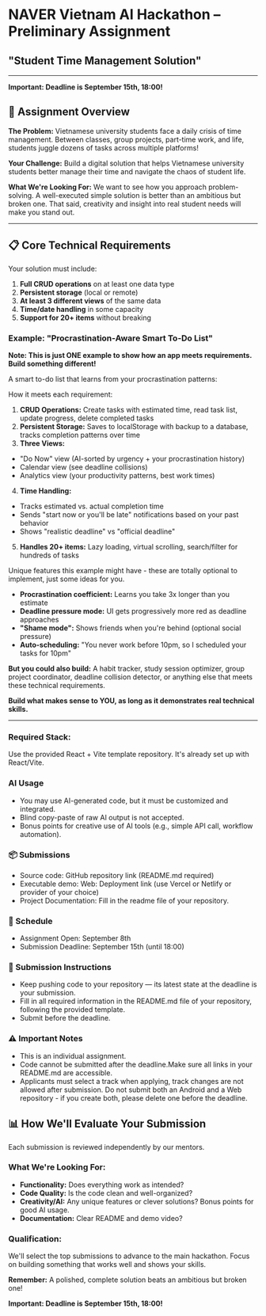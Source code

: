 # NAVER Vietnam AI Hackathon – Preliminary Assignment

## "Student Time Management Solution"

---

**Important: Deadline is September 15th, 18:00!**

## 🎯 Assignment Overview

**The Problem:** Vietnamese university students face a daily crisis of time management. Between classes, group projects, part-time work, and life, students juggle dozens of tasks across multiple platforms!

**Your Challenge:** Build a digital solution that helps Vietnamese university students better manage their time and navigate the chaos of student life.

**What We're Looking For:** We want to see how you approach problem-solving. A well-executed simple solution is better than an ambitious but broken one. That said, creativity and insight into real student needs will make you stand out.

---

## 📋 Core Technical Requirements

Your solution must include:

1. **Full CRUD operations** on at least one data type
2. **Persistent storage** (local or remote)
3. **At least 3 different views** of the same data
4. **Time/date handling** in some capacity
5. **Support for 20+ items** without breaking

### Example: "Procrastination-Aware Smart To-Do List"

**Note: This is just ONE example to show how an app meets requirements. Build something different!**

A smart to-do list that learns from your procrastination patterns:

How it meets each requirement:

1. **CRUD Operations:** Create tasks with estimated time, read task list, update progress, delete completed tasks
2. **Persistent Storage:** Saves to localStorage with backup to a database, tracks completion patterns over time
3. **Three Views:**

- "Do Now" view (AI-sorted by urgency + your procrastination history)
- Calendar view (see deadline collisions)
- Analytics view (your productivity patterns, best work times)

4. **Time Handling:**

- Tracks estimated vs. actual completion time
- Sends "start now or you'll be late" notifications based on your past behavior
- Shows "realistic deadline" vs "official deadline"

5. **Handles 20+ items:** Lazy loading, virtual scrolling, search/filter for hundreds of tasks

Unique features this example might have - these are totally optional to implement, just some ideas for you.

- **Procrastination coefficient:** Learns you take 3x longer than you estimate
- **Deadline pressure mode:** UI gets progressively more red as deadline approaches
- **"Shame mode":** Shows friends when you're behind (optional social pressure)
- **Auto-scheduling:** "You never work before 10pm, so I scheduled your tasks for 10pm"

**But you could also build:** A habit tracker, study session optimizer, group project coordinator, deadline collision detector, or anything else that meets these technical requirements.

**Build what makes sense to YOU, as long as it demonstrates real technical skills.**

---

### Required Stack:

Use the provided React + Vite template repository. It's already set up with React/Vite.

### AI Usage

- You may use AI-generated code, but it must be customized and integrated.
- Blind copy-paste of raw AI output is not accepted.
- Bonus points for creative use of AI tools (e.g., simple API call, workflow automation).

### 📦 Submissions

- Source code: GitHub repository link (README.md required)
- Executable demo: Web: Deployment link (use Vercel or Netlify or provider of your choice)
- Project Documentation: Fill in the readme file of your repository.

### 📅 Schedule

- Assignment Open: September 8th
- Submission Deadline: September 15th (until 18:00)

### 📌 Submission Instructions

- Keep pushing code to your repository — its latest state at the deadline is your submission.
- Fill in all required information in the README.md file of your repository, following the provided template.
- Submit before the deadline.

### ⚠️ Important Notes

- This is an individual assignment.
- Code cannot be submitted after the deadline.Make sure all links in your README.md are accessible.
- Applicants must select a track when applying, track changes are not allowed after submission. Do not submit both an Android and a Web repository - if you create both, please delete one before the deadline.

## 📊 How We'll Evaluate Your Submission

Each submission is reviewed independently by our mentors.

### What We're Looking For:

- **Functionality:** Does everything work as intended?
- **Code Quality:** Is the code clean and well-organized?
- **Creativity/AI:** Any unique features or clever solutions? Bonus points for good AI usage.
- **Documentation:** Clear README and demo video?

### Qualification:

We'll select the top submissions to advance to the main hackathon. Focus on building something that works well and shows your skills.

**Remember:** A polished, complete solution beats an ambitious but broken one!

**Important: Deadline is September 15th, 18:00!**
